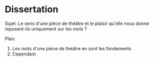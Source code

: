 
# Dissertation

Sujet: Le sens d'une pièce de théâtre et le plaisir qu'elle nous donne reposent-ils uniquement sur les mots ?

Plan:

1. Les mots d'une pièce de théâtre en sont les fondements 
2. Cependant


<!--stackedit_data:
eyJoaXN0b3J5IjpbNjI5NTYyMjg2LDEzNjY1MTU0NjZdfQ==
-->